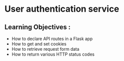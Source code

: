 # User authentication service

## Learning Objectives :

- How to declare API routes in a Flask app
- How to get and set cookies
- How to retrieve request form data
- How to return various HTTP status codes
